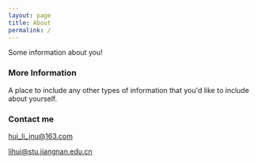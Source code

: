 ```yaml
---
layout: page
title: About
permalink: /
---
```


Some information about you!

### More Information

A place to include any other types of information that you'd like to include about yourself.

### Contact me

[hui_li_jnu@163.com](hui_li_jnu@163.com)

[lihui@stu.jiangnan.edu.cn](lihui@stu.jiangnan.edu.cn)